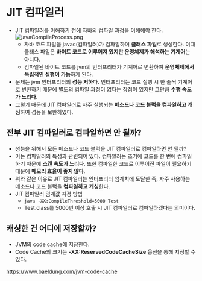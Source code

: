 # JIT 컴파일러
- JIT 컴파일러를 이해하기 전에 자바의 컴파일 과정을 이해해야 한다.
![javaCompileProcess.png](..%2Fimg%2Fjava%2FjavaCompileProcess.png)
  - 자바 코드 파일을 javac(컴파일러)가 컴파일하며 **클래스 파일**로 생성한다. 이때 클래스 파일은 **바이트 코드로 이루어져 있지만 운영체제가 해석하는 기계어**는 아니다.
  - 컴파일된 바이트 코드를 jvm의 인터프리터가 기계어로 변환하여 **운영체제에서 독립적인 실행이 가능**하게 된다.
- 문제는 jvm 인터프리터의 **성능 저하**다. 인터프리터는 코드 실행 시 한 줄씩 기계어로 변환하기 때문에 별도의 컴파일 과정이 없다는 장점이 있지만 그만큼 **수행 속도가 느리다.**
- 그렇기 때문에 JIT 컴파일러로 자주 실행되는 **메소드나 코드 블럭을 컴파일하고 캐싱**하여 성능을 보완하였다.

## 전부 JIT 컴파일러로 컴파일하면 안 될까?
- 성능을 위해서 모든 메소드나 코드 블럭을 JIT 컴파일러로 컴파일하면 안 될까?
- 이는 컴파일러의 특성과 관련되어 있다. 컴파일러는 초기에 코드를 한 번에 컴파일 하기 때문에 **스캔 속도가 느리다**. 또한 컴파일한 코드로 이루어진 파일이 필요하기 때문에 **메모리 효율이 좋지 않다**.
- 위와 같은 이유로 JIT 컴파일러는 인터프리터 임계치에 도달한 즉, 자주 사용하는 메소드나 코드 블럭을 **컴파일하고 캐싱**한다.
- JIT 컴파일러 임계값 지정 방법
  - `java -XX:CompileThreshold=5000 Test`
  - Test.class를 5000번 이상 호출 시 JIT 컴파일러로 컴파일하겠다는 의미이다.

## 캐싱한 건 어디에 저장할까?
- JVM의 code cache에 저장한다.
- Code Cache의 크기는 **-XX:ReservedCodeCacheSize** 옵션을 통해 지정할 수 있다.


https://www.baeldung.com/jvm-code-cache
